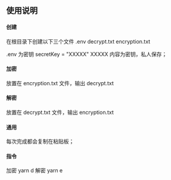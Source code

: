 ## 使用说明

#### 创建

在根目录下创建以下三个文件
.env
decrypt.txt
encryption.txt

.env 为密钥 secretKey = "XXXXX"
XXXXX 内容为密钥，私人保存；

#### 加密

放置在 encryption.txt 文件，输出 decrypt.txt

#### 解密

放置在 decrypt.txt 文件，输出 encryption.txt

#### 通用

每次完成都会复制在粘贴板；

#### 指令

加密
yarn d
解密
yarn e
